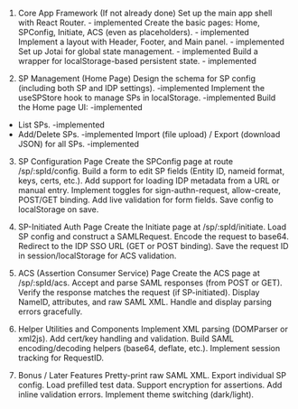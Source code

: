 1. Core App Framework (If not already done)
Set up the main app shell with React Router. - implemented
Create the basic pages: Home, SPConfig, Initiate, ACS (even as placeholders).  - implemented
Implement a layout with Header, Footer, and Main panel.  - implemented
Set up Jotai for global state management.  - implemented
Build a wrapper for localStorage-based persistent state.  - implemented

2. SP Management (Home Page)
Design the schema for SP config (including both SP and IDP settings). -implemented
Implement the useSPStore hook to manage SPs in localStorage. -implemented
Build the Home page UI:  -implemented
- List SPs. -implemented
- Add/Delete SPs. -implemented
Import (file upload) / Export (download JSON) for all SPs. -implemented

3. SP Configuration Page
Create the SPConfig page at route /sp/:spId/config.
Build a form to edit SP fields (Entity ID, nameid format, keys, certs, etc.).
Add support for loading IDP metadata from a URL or manual entry.
Implement toggles for sign-authn-request, allow-create, POST/GET binding.
Add live validation for form fields.
Save config to localStorage on save.

4. SP-Initiated Auth Page
Create the Initiate page at /sp/:spId/initiate.
Load SP config and construct a SAMLRequest.
Encode the request to base64.
Redirect to the IDP SSO URL (GET or POST binding).
Save the request ID in session/localStorage for ACS validation.

5. ACS (Assertion Consumer Service) Page
Create the ACS page at /sp/:spId/acs.
Accept and parse SAML responses (from POST or GET).
Verify the response matches the request (if SP-initiated).
Display NameID, attributes, and raw SAML XML.
Handle and display parsing errors gracefully.

6. Helper Utilities and Components
Implement XML parsing (DOMParser or xml2js).
Add cert/key handling and validation.
Build SAML encoding/decoding helpers (base64, deflate, etc.).
Implement session tracking for RequestID.

7. Bonus / Later Features
Pretty-print raw SAML XML.
Export individual SP config.
Load prefilled test data.
Support encryption for assertions.
Add inline validation errors.
Implement theme switching (dark/light).